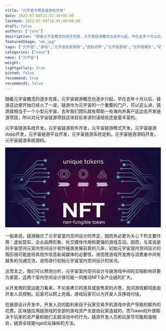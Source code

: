 ```yaml
---
title: "元宇宙卡牌盲盒游戏开发"
date: 2022-07-08T21:57:40+08:00
lastmod: 2022-07-08T16:45:40+08:00
draft: false
authors: ["june"]
description: "随着元宇宙概念的逐步完善，元宇宙链游概念也逐步兴起，早在去年十月以后，链游这边便开始已经火了一波，链游作为元宇宙的一个重要的门户，可以这么讲，链游就相当于一个小型元宇宙，去年我们团队就有帮助一些海内外客户这边去开发链游项目，所以对元宇宙链游项目这块目前来讲的话经验还是蛮丰富的。"
featuredImage: "wk.jpg"
tags: ["元宇宙","游戏","元宇宙到底是啥","虚拟世界","元宇宙游戏","元宇宙娱乐","链游"]
categories: ["news"]
news: ["元宇宙"]
weight: 
lightgallery: true
pinned: false
recommend: true
recommend1: false
---
```



随着元宇宙概念的逐步完善，元宇宙链游概念也逐步兴起，早在去年十月以后，链游这边便开始已经火了一波，链游作为元宇宙的一个重要的门户，可以这么讲，链游就相当于一个小型元宇宙，去年我们团队就有帮助一些海内外客户这边去开发链游项目，所以对元宇宙链游项目这块目前来讲的话经验还是蛮丰富的。

元宇宙链游系统开发，元宇宙链游软件开发，元宇宙链游模式开发，元宇宙链游dapp开发，元宇宙链游平台开发，元宇宙链游系统定制，元宇宙链游源码开发，元宇宙链游系统源码。

![元宇宙盲盒](un.jpg)



一般来说，链游融合了元宇宙室内空间设计的界定，因而务必更为关心下列主要作用：虚拟现实、企业品牌形象、社交媒体作用和更强的游戏互动。因而，与其说是将宇宙空间元室内空间设计视作链游发展前景的几率，初始元宇宙室内空间设计的情形很可能是将其视作信息新闻媒体的必要性，进而使游戏开发商与消费者中间有越多的沟通交流，进而进行初始元宇宙室内空间设计的状况。

总而言之，我们可以预测分析，元宇宙室内空间设计与链游戏中间的互相影响将更为紧密，这两个室内空间设计很可能一同推动NFT全产业链的扩大。

从开发商的营运能力看来，不论是拷贝的道具或是售卖的点卷，民间游戏都彻底由开发人员控制。玩家可以网上充值，游戏玩家可以为开发人员挣钱付钱。

在链游设计开发中，开发人员的盈利来自于玩家交易手机游戏中资产导致的额外的花费。区块链应用链游戏的全部的游戏资产全是由玩家造就的，而Token的升值取决于玩家的总产量和她们主题活动中的行为。链游开发人员和玩家尽可能和谐相处，链游全球是nga论坛操纵的方法。